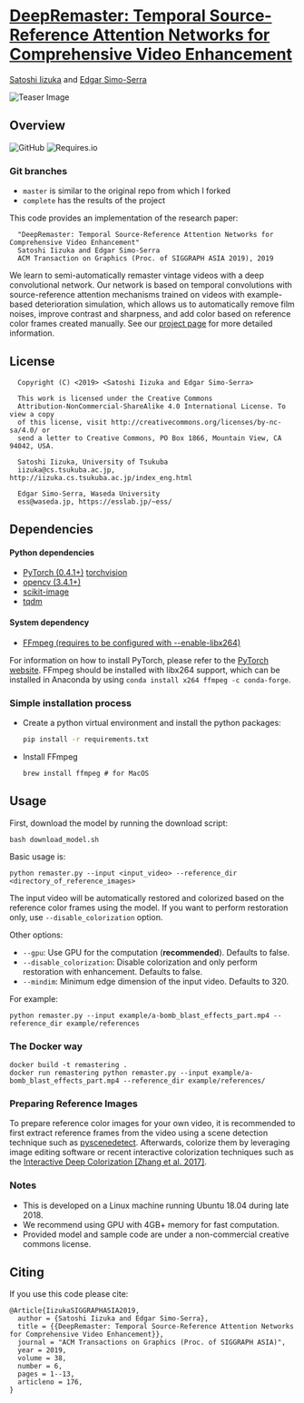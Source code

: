 # [DeepRemaster: Temporal Source-Reference Attention Networks for Comprehensive Video Enhancement](http://hi.cs.waseda.ac.jp/~iizuka/projects/remastering/)

[Satoshi Iizuka](http://iizuka.cs.tsukuba.ac.jp/index_eng.html) and [Edgar Simo-Serra](https://esslab.jp/~ess/)

![Teaser Image](teaser.jpg)

## Overview

![GitHub](https://img.shields.io/github/license/Ndagistanley/siggraphasia2019_remastering)
![Requires.io](https://img.shields.io/requires/github/NdagiStanley/siggraphasia2019_remastering)

### Git branches
- `master` is similar to the original repo from which I forked
- `complete` has the results of the project

This code provides an implementation of the research paper:

```
  "DeepRemaster: Temporal Source-Reference Attention Networks for Comprehensive Video Enhancement"
  Satoshi Iizuka and Edgar Simo-Serra
  ACM Transaction on Graphics (Proc. of SIGGRAPH ASIA 2019), 2019
```
We learn to semi-automatically remaster vintage videos with a deep convolutional network.
Our network is based on temporal convolutions with source-reference attention mechanisms
trained on videos with example-based deterioration simulation, which allows us to automatically
remove film noises, improve contrast and sharpness, and add color based on reference color frames created manually.
See our [project page](http://iizuka.cs.tsukuba.ac.jp/projects/remastering/) for more detailed information.

## License

```
  Copyright (C) <2019> <Satoshi Iizuka and Edgar Simo-Serra>

  This work is licensed under the Creative Commons
  Attribution-NonCommercial-ShareAlike 4.0 International License. To view a copy
  of this license, visit http://creativecommons.org/licenses/by-nc-sa/4.0/ or
  send a letter to Creative Commons, PO Box 1866, Mountain View, CA 94042, USA.

  Satoshi Iizuka, University of Tsukuba
  iizuka@cs.tsukuba.ac.jp, http://iizuka.cs.tsukuba.ac.jp/index_eng.html

  Edgar Simo-Serra, Waseda University
  ess@waseda.jp, https://esslab.jp/~ess/
```


## Dependencies
#### Python dependencies
- [PyTorch (0.4.1+)](https://pytorch.org/) [torchvision](https://pytorch.org/docs/master/torchvision/)
- [opencv (3.4.1+)](https://opencv.org/)
- [scikit-image](https://scikit-image.org/)
- [tqdm](https://github.com/tqdm/tqdm)
#### System dependency
- [FFmpeg (requires to be configured with --enable-libx264)](https://ffmpeg.org/)

For information on how to install PyTorch, please refer to the [PyTorch website](https://pytorch.org/). FFmpeg should be installed with libx264 support, which can be installed in Anaconda by using <code>conda install x264 ffmpeg -c conda-forge</code>.

### Simple installation process
- Create a python virtual environment and install the python packages:
  ```bash
  pip install -r requirements.txt
  ```
- Install FFmpeg
  ```
  brew install ffmpeg # for MacOS
  ```


## Usage

First, download the model by running the download script:

```
bash download_model.sh
```

Basic usage is:

```
python remaster.py --input <input_video> --reference_dir <directory_of_reference_images>
```

The input video will be automatically restored and colorized based on the reference color frames using the model. If you want to perform restoration only, use <code>--disable_colorization</code> option.

Other options:

- `--gpu`: Use GPU for the computation (**recommended**). Defaults to false.
- `--disable_colorization`: Disable colorization and only perform restoration with enhancement. Defaults to false.
- `--mindim`: Minimum edge dimension of the input video. Defaults to 320.

For example:

```
python remaster.py --input example/a-bomb_blast_effects_part.mp4 --reference_dir example/references
```

### The Docker way
```
docker build -t remastering .
docker run remastering python remaster.py --input example/a-bomb_blast_effects_part.mp4 --reference_dir example/references/
```

### Preparing Reference Images

To prepare reference color images for your own video, it is recommended to first extract reference frames from the video using a scene detection technique such as [pyscenedetect](https://pyscenedetect.readthedocs.io/en/latest/). Afterwards, colorize them by leveraging image editing software or recent interactive colorization techniques such as the [Interactive Deep Colorization [Zhang et al. 2017]](https://github.com/junyanz/interactive-deep-colorization/).

### Notes

- This is developed on a Linux machine running Ubuntu 18.04 during late 2018.
- We recommend using GPU with 4GB+ memory for fast computation.
- Provided model and sample code are under a non-commercial creative commons license.

## Citing

If you use this code please cite:

```
@Article{IizukaSIGGRAPHASIA2019,
  author = {Satoshi Iizuka and Edgar Simo-Serra},
  title = {{DeepRemaster: Temporal Source-Reference Attention Networks for Comprehensive Video Enhancement}},
  journal = "ACM Transactions on Graphics (Proc. of SIGGRAPH ASIA)",
  year = 2019,
  volume = 38,
  number = 6,
  pages = 1--13,
  articleno = 176,
}
```
